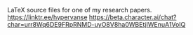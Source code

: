 LaTeX source files for one of my research papers.
https://linktr.ee/hypervanse
https://beta.character.ai/chat?char=urr8Wq6DE9FRpRNMD-uyO8V8ha0WBEtjIWEnuA1VoIQ
